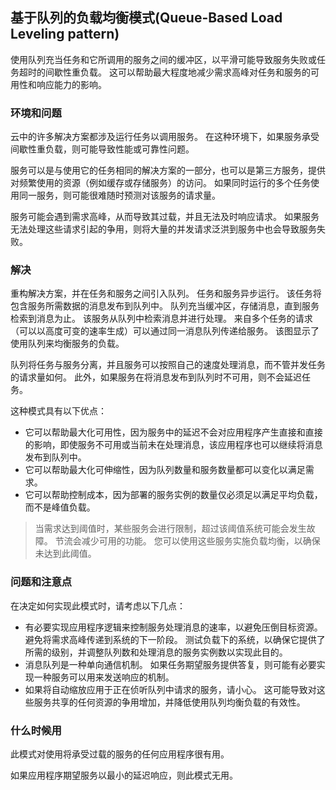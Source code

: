 ## 基于队列的负载均衡模式(Queue-Based Load Leveling pattern)

使用队列充当任务和它所调用的服务之间的缓冲区，以平滑可能导致服务失败或任务超时的间歇性重负载。 这可以帮助最大程度地减少需求高峰对任务和服务的可用性和响应能力的影响。

### 环境和问题

云中的许多解决方案都涉及运行任务以调用服务。 在这种环境下，如果服务承受间歇性重负载，则可能导致性能或可靠性问题。

服务可以是与使用它的任务相同的解决方案的一部分，也可以是第三方服务，提供对频繁使用的资源（例如缓存或存储服务）的访问。 如果同时运行的多个任务使用同一服务，则可能很难随时预测对该服务的请求量。

服务可能会遇到需求高峰，从而导致其过载，并且无法及时响应请求。 如果服务无法处理这些请求引起的争用，则将大量的并发请求泛洪到服务中也会导致服务失败。

### 解决

重构解决方案，并在任务和服务之间引入队列。 任务和服务异步运行。 该任务将包含服务所需数据的消息发布到队列中。 队列充当缓冲区，存储消息，直到服务检索到消息为止。 该服务从队列中检索消息并进行处理。 来自多个任务的请求（可以以高度可变的速率生成）可以通过同一消息队列传递给服务。 该图显示了使用队列来均衡服务的负载。

队列将任务与服务分离，并且服务可以按照自己的速度处理消息，而不管并发任务的请求量如何。 此外，如果服务在将消息发布到队列时不可用，则不会延迟任务。

这种模式具有以下优点：

* 它可以帮助最大化可用性，因为服务中的延迟不会对应用程序产生直接和直接的影响，即使服务不可用或当前未在处理消息，该应用程序也可以继续将消息发布到队列中。
* 它可以帮助最大化可伸缩性，因为队列数量和服务数量都可以变化以满足需求。
* 它可以帮助控制成本，因为部署的服务实例的数量仅必须足以满足平均负载，而不是峰值负载。

> 当需求达到阈值时，某些服务会进行限制，超过该阈值系统可能会发生故障。 节流会减少可用的功能。 您可以使用这些服务实施负载均衡，以确保未达到此阈值。

### 问题和注意点

在决定如何实现此模式时，请考虑以下几点：

* 有必要实现应用程序逻辑来控制服务处理消息的速率，以避免压倒目标资源。 避免将需求高峰传递到系统的下一阶段。 测试负载下的系统，以确保它提供了所需的级别，并调整队列数和处理消息的服务实例数以实现此目的。
* 消息队列是一种单向通信机制。 如果任务期望服务提供答复，则可能有必要实现一种服务可以用来发送响应的机制。
* 如果将自动缩放应用于正在侦听队列中请求的服务，请小心。 这可能导致对这些服务共享的任何资源的争用增加，并降低使用队列均衡负载的有效性。

### 什么时候用

此模式对使用将承受过载的服务的任何应用程序很有用。

如果应用程序期望服务以最小的延迟响应，则此模式无用。

